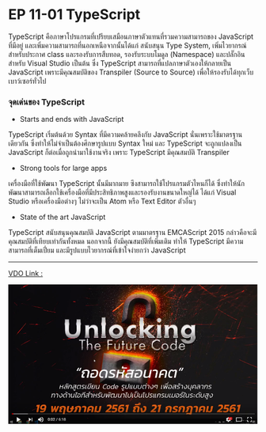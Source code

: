 # EP 11-01 TypeScript

TypeScript คือภาษาโปรแกรมที่เปรียบเสมือนภาษาตัวแทนที่รวมความสามารถของ JavaScript ที่มีอยู่ และเพิ่มความสามารถที่นอกเหนือจากนั้นได้แก่ สนับสนุน Type System, เพิ่มไวยากรณ์สำหรับประกาศ class และรองรับการสืบทอด, รองรับระบบโมดูล (Namespace) และปลั๊กอินสำหรับ Visual Studio เป็นต้น ซึ่ง TypeScript สามารถที่แปลภาษาตัวเองให้กลายเป็น JavaScript เพราะมีคุณสมบัติของ Transpiler (Source to Source) เพื่อให้รองรับได้ทุกเว็บเบาว์เซอร์ทั่วไป

### จุดเด่นของ TypeScript

* Starts and ends with JavaScript  

TypeScript เริ่มต้นด้วย Syntax ที่มีความคล้ายคลึงกับ JavaScript นั่นเพราะใช้มาตรฐานเดียวกัน ซึ่งทำให้ไม่จำเป็นต้องศึกษารูปแบบ Syntax ใหม่ และ TypeScript  จะถูกแปลงเป็น JavaScript ก็ต่อเมื่อถูกนำมาใช้งานจริง เพราะ TypeScript มีคุณสมบัติ Transpiler

* Strong tools for large apps  

เครื่องมือที่ใช้พัฒนา TypeScript นั้นมีมากมาย ซึงสามารถใช้โปรแกรมตัวไหนก็ได้ ซึ่งทำให้นักพัฒนาสามารถเลือกใช้เครื่องมือที่มีประสิทธิภาพสูงและรองรับงานขนาดใหญ่ได้ ได้แก่ Visual Studio หรือเครื่องมือต่างๆ ไม่ว่าจะเป็น Atom หรือ Text Editor ตัวอื่นๆ
    
* State of the art JavaScript  

TypeScript สนับสนุนคุณสมบัติ JavaScript ตามมาตรฐาน EMCAScript 2015 กล่าวคือจะมีคุณสมบัติที่เทียบเท่ากันทั้งหมด นอกจากนี้ ยังมีคุณสมบัติที่เพิ่มเติม ทำให้ TypeScript มีความสามารถที่เต็มเปี่ยม และมีรูปแบบไวยากรณ์ที่เข้าใจง่ายกว่า JavaScript

***

[VDO Link : ](https://youtu.be/kHExq_Bi_cA)

[![IMAGE ALT TEXT HERE](images/EP11/00.PNG)](https://youtu.be/kHExq_Bi_cA)